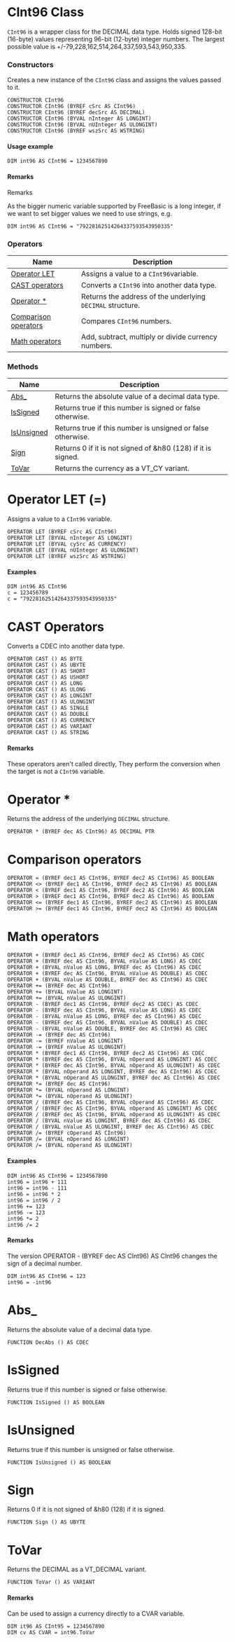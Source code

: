 # CInt96 Class

`CInt96` is a wrapper class for the DECIMAL data type. Holds signed 128-bit (16-byte) values representing 96-bit (12-byte) integer numbers. The largest possible value is +/-79,228,162,514,264,337,593,543,950,335.

### Constructors

Creates a new instance of the `CInt96` class and assigns the values passed to it.

```
CONSTRUCTOR CInt96
CONSTRUCTOR CInt96 (BYREF cSrc AS CInt96)
CONSTRUCTOR CInt96 (BYREF decSrc AS DECIMAL)
CONSTRUCTOR CInt96 (BYVAL nInteger AS LONGINT)
CONSTRUCTOR CInt96 (BYVAL nUInteger AS ULONGINT)
CONSTRUCTOR CInt96 (BYREF wszSrc AS WSTRING)
```

#### Usage example

```
DIM int96 AS CInt96 = 1234567890
```

#### Remarks

Remarks

As the bigger numeric variable supported by FreeBasic is a long integer, if we want to set bigger values we need to use strings, e.g.

```
DIM int96 AS CInt96 = "79228162514264337593543950335"
```

### Operators

| Name       | Description |
| ---------- | ----------- |
| [Operator LET](#Operator1) | Assigns a value to a `CInt96`variable. |
| [CAST operators](#Operator2) | Converts a `CInt96` into another data type. |
| [Operator \*](#Operator3) | Returns the address of the underlying `DECIMAL` structure. |
| [Comparison operators](#Operator4) | Compares `CInt96` numbers. |
| [Math operators](#Operator5) | Add, subtract, multiply or divide currency numbers. |

### Methods

| Name       | Description |
| ---------- | ----------- |
| [Abs_](#Abs_) | Returns the absolute value of a decimal data type. |
| [IsSigned](#IsSigned) | Returns true if this number is signed or false otherwise. |
| [IsUnsigned](#IsUnsigned) | Returns true if this number is unsigned or false otherwise. |
| [Sign](#Sign) | Returns 0 if it is not signed of &h80 (128) if it is signed. |
| [ToVar](#ToVar) | Returns the currency as a VT_CY variant. |

# <a name="Operator1"></a>Operator LET (=)

Assigns a value to a `CInt96` variable.

```
OPERATOR LET (BYREF cSrc AS CInt96)
OPERATOR LET (BYVAL nInteger AS LONGINT)
OPERATOR LET (BYVAL cySrc AS CURRENCY)
OPERATOR LET (BYVAL nUInteger AS ULONGINT)
OPERATOR LET (BYREF wszSrc AS WSTRING)
```

#### Examples

```
DIM int96 AS CInt96
c = 123456789
c = "79228162514264337593543950335"
```

# <a name="Operator2"></a>CAST Operators

Converts a CDEC into another data type.

```
OPERATOR CAST () AS BYTE
OPERATOR CAST () AS UBYTE
OPERATOR CAST () AS SHORT
OPERATOR CAST () AS USHORT
OPERATOR CAST () AS LONG
OPERATOR CAST () AS ULONG
OPERATOR CAST () AS LONGINT
OPERATOR CAST () AS ULONGINT
OPERATOR CAST () AS SINGLE
OPERATOR CAST () AS DOUBLE
OPERATOR CAST () AS CURRENCY
OPERATOR CAST () AS VARIANT
OPERATOR CAST () AS STRING
```

#### Remarks

These operators aren't called directly, They perform the conversion when the target is not a `CInt96` variable.

# <a name="Operator3"></a>Operator *

Returns the address of the underlying `DECIMAL` structure.

```
OPERATOR * (BYREF dec AS CInt96) AS DECIMAL PTR
```

# <a name="Operator4"></a>Comparison operators

```
OPERATOR = (BYREF dec1 AS CInt96, BYREF dec2 AS CInt96) AS BOOLEAN
OPERATOR <> (BYREF dec1 AS CInt96, BYREF dec2 AS CInt96) AS BOOLEAN
OPERATOR < (BYREF dec1 AS CInt96, BYREF dec2 AS CInt96) AS BOOLEAN
OPERATOR > (BYREF dec1 AS CInt96, BYREF dec2 AS CInt96) AS BOOLEAN
OPERATOR <= (BYREF dec1 AS CInt96, BYREF dec2 AS CInt96) AS BOOLEAN
OPERATOR >= (BYREF dec1 AS CInt96, BYREF dec2 AS CInt96) AS BOOLEAN
```

# <a name="Operator5"></a>Math operators

```
OPERATOR + (BYREF dec1 AS CInt96, BYREF dec2 AS CInt96) AS CDEC
OPERATOR + (BYREF dec AS CInt96, BYVAL nValue AS LONG) AS CDEC
OPERATOR + (BYVAL nValue AS LONG, BYREF dec AS CInt96) AS CDEC
OPERATOR + (BYREF dec AS CInt96, BYVAL nValue AS DOUBLE) AS CDEC
OPERATOR + (BYVAL nValue AS DOUBLE, BYREF dec AS CInt96) AS CDEC
OPERATOR += (BYREF dec AS CInt96)
OPERATOR += (BYVAL nValue AS LONGINT)
OPERATOR += (BYVAL nValue AS ULONGINT)
OPERATOR - (BYREF dec1 AS CInt96, BYREF dec2 AS CDEC) AS CDEC
OPERATOR - (BYREF dec AS CInt96, BYVAL nValue AS LONG) AS CDEC
OPERATOR - (BYVAL nValue AS LONG, BYREF dec AS CInt96) AS CDEC
OPERATOR - (BYREF dec AS CInt96, BYVAL nValue AS DOUBLE) AS CDEC
OPERATOR - (BYVAL nValue AS DOUBLE, BYREF dec AS CInt96) AS CDEC
OPERATOR -= (BYREF dec AS CInt96)
OPERATOR -= (BYREF nValue AS LONGINT)
OPERATOR -= (BYREF nValue AS ULONGINT)
OPERATOR * (BYREF dec1 AS CInt96, BYREF dec2 AS CInt96) AS CDEC
OPERATOR * (BYREF dec AS CInt96, BYVAL nOperand AS LONGINT) AS CDEC
OPERATOR * (BYREF dec AS CInt96, BYVAL nOperand AS ULONGINT) AS CDEC
OPERATOR * (BYVAL nOperand AS LONGINT, BYREF dec AS CInt96) AS CDEC
OPERATOR * (BYVAL nOperand AS ULONGINT, BYREF dec AS CInt96) AS CDEC
OPERATOR *= (BYREF dec AS CInt96)
OPERATOR *= (BYVAL nOperand AS LONGINT)
OPERATOR *= (BYVAL nOperand AS ULONGINT)
OPERATOR / (BYREF dec AS CInt96, BYVAL cOperand AS CInt96) AS CDEC
OPERATOR / (BYREF dec AS CInt96, BYVAL nOperand AS LONGINT) AS CDEC
OPERATOR / (BYREF dec AS CInt96, BYVAL nOperand AS ULONGINT) AS CDEC
OPERATOR / (BYVAL nValue AS LONGINT, BYREF dec AS CInt96) AS CDEC
OPERATOR / (BYVAL nValue AS ULONGINT, BYREF dec AS CInt96) AS CDEC
OPERATOR /= (BYREF cOperand AS CInt96)
OPERATOR /= (BYVAL nOperand AS LONGINT)
OPERATOR /= (BYVAL nOperand AS ULONGINT)
```

#### Examples

```
DIM int96 AS CInt96 = 1234567890
int96 = int96 + 111
int96 = int96 - 111
int96 = int96 * 2
int96 = int96 / 2
int96 += 123
int96 -= 123
int96 *= 2
int96 /= 2
```

#### Remarks

The version OPERATOR - (BYREF dec AS CInt96) AS CInt96 changes the sign of a decimal number.

```
DIM int96 AS CInt96 = 123
int96 = -int96
```

# <a name="Abs_"></a>Abs_

Returns the absolute value of a decimal data type.

```
FUNCTION DecAbs () AS CDEC
```

# <a name="IsSigned"></a>IsSigned

Returns true if this number is signed or false otherwise.

```
FUNCTION IsSigned () AS BOOLEAN
```

# <a name="IsUnsigned"></a>IsUnsigned

Returns true if this number is unsigned or false otherwise.

```
FUNCTION IsUnsigned () AS BOOLEAN
```

# <a name="Sign"></a>Sign

Returns 0 if it is not signed of &h80 (128) if it is signed.

```
FUNCTION Sign () AS UBYTE
```

# <a name="ToVar"></a>ToVar

Returns the DECIMAL as a VT_DECIMAL variant.

```
FUNCTION ToVar () AS VARIANT
```

#### Remarks

Can be used to assign a currency directly to a CVAR variable.

```
DIM it96 AS CInt95 = 1234567890
DIM cv AS CVAR = int96.ToVar
```
